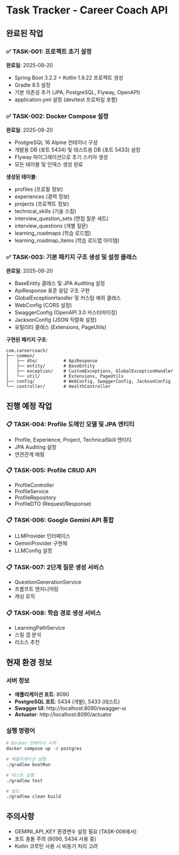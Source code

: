 # Task Tracker - Career Coach API

## 완료된 작업

### ✅ TASK-001: 프로젝트 초기 설정
**완료일**: 2025-08-20
- Spring Boot 3.2.2 + Kotlin 1.9.22 프로젝트 생성
- Gradle 8.5 설정
- 기본 의존성 추가 (JPA, PostgreSQL, Flyway, OpenAPI)
- application.yml 설정 (dev/test 프로파일 포함)

### ✅ TASK-002: Docker Compose 설정
**완료일**: 2025-08-20
- PostgreSQL 16 Alpine 컨테이너 구성
- 개발용 DB (포트 5434) 및 테스트용 DB (포트 5433) 설정
- Flyway 마이그레이션으로 초기 스키마 생성
- 모든 테이블 및 인덱스 생성 완료

**생성된 테이블**:
- profiles (프로필 정보)
- experiences (경력 정보)
- projects (프로젝트 정보)
- technical_skills (기술 스킬)
- interview_question_sets (면접 질문 세트)
- interview_questions (개별 질문)
- learning_roadmaps (학습 로드맵)
- learning_roadmap_items (학습 로드맵 아이템)

### ✅ TASK-003: 기본 패키지 구조 생성 및 설정 클래스
**완료일**: 2025-08-20
- BaseEntity 클래스 및 JPA Auditing 설정
- ApiResponse 표준 응답 구조 구현
- GlobalExceptionHandler 및 커스텀 예외 클래스
- WebConfig (CORS 설정)
- SwaggerConfig (OpenAPI 3.0 커스터마이징)
- JacksonConfig (JSON 직렬화 설정)
- 유틸리티 클래스 (Extensions, PageUtils)

**구현된 패키지 구조**:
```
com.careercoach/
├── common/
│   ├── dto/          # ApiResponse
│   ├── entity/       # BaseEntity
│   ├── exception/    # CustomExceptions, GlobalExceptionHandler
│   └── util/         # Extensions, PageUtils
├── config/           # WebConfig, SwaggerConfig, JacksonConfig
└── controller/       # HealthController
```

## 진행 예정 작업

### 📋 TASK-004: Profile 도메인 모델 및 JPA 엔티티
- Profile, Experience, Project, TechnicalSkill 엔티티
- JPA Auditing 설정
- 연관관계 매핑

### 📋 TASK-005: Profile CRUD API
- ProfileController
- ProfileService
- ProfileRepository
- ProfileDTO (Request/Response)

### 📋 TASK-006: Google Gemini API 통합
- LLMProvider 인터페이스
- GeminiProvider 구현체
- LLMConfig 설정

### 📋 TASK-007: 2단계 질문 생성 서비스
- QuestionGenerationService
- 프롬프트 엔지니어링
- 캐싱 로직

### 📋 TASK-008: 학습 경로 생성 서비스
- LearningPathService
- 스킬 갭 분석
- 리소스 추천

## 현재 환경 정보

### 서버 정보
- **애플리케이션 포트**: 8090
- **PostgreSQL 포트**: 5434 (개발), 5433 (테스트)
- **Swagger UI**: http://localhost:8090/swagger-ui
- **Actuator**: http://localhost:8090/actuator

### 실행 명령어
```bash
# Docker 컨테이너 시작
docker compose up -d postgres

# 애플리케이션 실행
./gradlew bootRun

# 테스트 실행
./gradlew test

# 빌드
./gradlew clean build
```

## 주의사항
- GEMINI_API_KEY 환경변수 설정 필요 (TASK-006에서)
- 포트 충돌 주의 (8090, 5434 사용 중)
- Kotlin 코루틴 사용 시 비동기 처리 고려